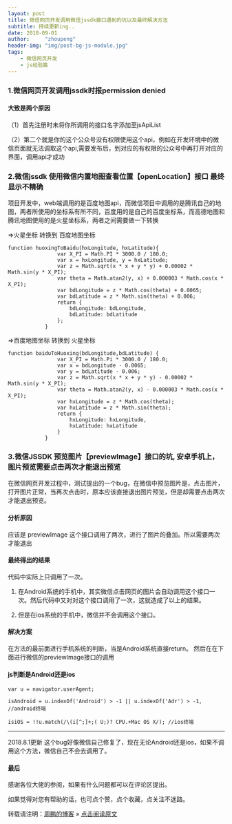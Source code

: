 ```yaml
---
layout: post
title: 微信网页开发调用微信jssdk接口遇到的坑以及最终解决方法 
subtitle: 持续更新ing..
date: 2018-09-01
author:     "zhoupeng"
header-img: "img/post-bg-js-module.jpg"
tags: 
    - 微信网页开发  
    - js经验篇
---
```


### 1.微信网页开发调用jssdk时报permission denied

#### 大致是两个原因

（1）首先注册时未将你所调用的接口名字添加至jsApiList

（2）第二个就是你的这个公众号没有权限使用这个api，例如在开发环境中的微信页面就无法调取这个api,需要发布后，到对应的有权限的公众号中再打开对应的界面，调用api才成功

### 2.微信jssdk 使用微信内置地图查看位置【openLocation】接口 最终显示不精确

项目开发中，web端调用的是百度地图api，而微信项目中调用的是腾讯自己的地图，两者所使用的坐标系有所不同，百度用的是自己的百度坐标系，而高德地图和腾讯地图使用的是火星坐标系，两者之间需要做一下转换

=>火星坐标 转换到 百度地图坐标

```
function huoxingToBaidu(hxLongitude, hxLatitude){  
                var X_PI = Math.PI * 3000.0 / 180.0;  
                var x = hxLongitude, y = hxLatitude;  
                var z = Math.sqrt(x * x + y * y) + 0.00002 * Math.sin(y * X_PI);  
                var theta = Math.atan2(y, x) + 0.000003 * Math.cos(x * X_PI);  
                var bdLongitude = z * Math.cos(theta) + 0.0065;  
                var bdLatitude = z * Math.sin(theta) + 0.006;  
                return {  
                    bdLongitude: bdLongitude,  
                    bdLatitude: bdLatitude  
                };  
            }  
```

=>百度地图坐标 转换到 火星坐标

```
function baiduToHuoxing(bdLongitude,bdLatitude) {  
                var X_PI = Math.Pi * 3000.0 / 180.0;  
                var x = bdLongitude - 0.0065;  
                var y = bdLatitude - 0.006;  
                var z = Math.sqrt(x * x + y * y) - 0.00002 * Math.sin(y * X_PI);  
                var theta = Math.atan2(y, x) - 0.000003 * Math.cos(x * X_PI);  
                var hxLongitude = z * Math.cos(theta);  
                var hxLatitude = z * Math.sin(theta);  
                return {  
                    hxLongitude: hxLongitude,  
                    hxLatitude: hxLatitude  
                }  
            }  
```

### 3.微信JSSDK 预览图片【previewImage】接口的坑, 安卓手机上，图片预览需要点击两次才能退出预览

在微信网页开发过程中，测试提出的一个bug，在微信中预览图片是，点击图片，打开图片正常，当再次点击时，原本应该直接退出图片预览，但是却需要点击两次才能退出预览。


#### 分析原因

应该是 previewImage 这个接口调用了两次，进行了图片的叠加。所以需要两次才能退出

#### 最终得出的结果

代码中实际上只调用了一次。

1. 在Android系统的手机中，其实微信点击网页的图片会自动调用这个接口一次。然后代码中又对对这个接口调用了一次，这就造成了以上的结果。

2. 但是在ios系统的手机中，微信并不会调用这个接口。

#### 解决方案

在方法的最前面进行手机系统的判断，当是Android系统直接return。
然后在在下面进行微信的previewImage接口的调用

#### js判断是Android还是ios

```
var u = navigator.userAgent;

isAndroid = u.indexOf('Android') > -1 || u.indexOf('Adr') > -1, //android终端

isiOS = !!u.match(/\(i[^;]+;( U;)? CPU.+Mac OS X/); //ios终端
```

--- 
2018.8.1更新
这个bug好像微信自己修复了，现在无论Android还是ios，如果不调用这个方法，微信自己不会去调用了。

#### 最后

感谢各位大佬的参阅，如果有什么问题都可以在评论区提出。

如果觉得对您有帮助的话，也可点个赞，点个收藏，点关注不迷路。

转载请注明：[周鹏的博客](https://ttypzhoupeng.github.io/my-blog) » [点击阅读原文](https://ttypzhoupeng.github.io/my-blog/2018/09/01/wechat_jssdk_bug/)

